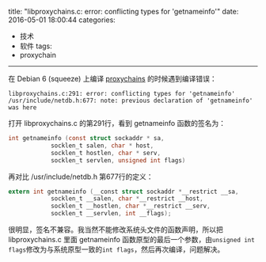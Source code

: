 title: "libproxychains.c: error: conflicting types for 'getnameinfo'"
date: 2016-05-01 18:00:44
categories:
  - 技术
  - 软件
tags:
  - proxychain
---

在 Debian 6 (squeeze) 上编译 [proxychains](http://proxychains.sourceforge.net/) 的时候遇到编译错误：

```
libproxychains.c:291: error: conflicting types for 'getnameinfo'
/usr/include/netdb.h:677: note: previous declaration of 'getnameinfo' was here
```

打开 libproxychains.c 的第291行，看到 getnameinfo 函数的签名为：
```C
int getnameinfo (const struct sockaddr * sa,
            socklen_t salen, char * host,
            socklen_t hostlen, char * serv,
            socklen_t servlen, unsigned int flags)
```

再对比 /usr/include/netdb.h 第677行的定义：
```C
extern int getnameinfo (__const struct sockaddr *__restrict __sa,
            socklen_t __salen, char *__restrict __host,
            socklen_t __hostlen, char *__restrict __serv,
            socklen_t __servlen, int __flags);
```

很明显，签名不兼容。我当然不能修改系统头文件的函数声明，所以把 libproxychains.c 里面 getnameinfo 函数原型的最后一个参数，由`unsigned int flags`修改为与系统原型一致的`int flags`，然后再次编译，问题解决。
